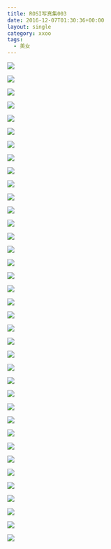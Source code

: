```yaml
---
title: ROSI写真集003
date: 2016-12-07T01:30:36+00:00
layout: single
category: xxoo
tags:
  - 美女
---
```


![](http://odhzhpju9.bkt.clouddn.com/ROSI_003_000.jpg)

<!--more-->

![](http://odhzhpju9.bkt.clouddn.com/ROSI_003_001.JPG)

![](http://odhzhpju9.bkt.clouddn.com/ROSI_003_002.JPG)

![](http://odhzhpju9.bkt.clouddn.com/ROSI_003_003.JPG)

![](http://odhzhpju9.bkt.clouddn.com/ROSI_003_004.JPG)

![](http://odhzhpju9.bkt.clouddn.com/ROSI_003_005.JPG)

![](http://odhzhpju9.bkt.clouddn.com/ROSI_003_006.JPG)

![](http://odhzhpju9.bkt.clouddn.com/ROSI_003_007.JPG)

![](http://odhzhpju9.bkt.clouddn.com/ROSI_003_008.JPG)

![](http://odhzhpju9.bkt.clouddn.com/ROSI_003_009.JPG)

![](http://odhzhpju9.bkt.clouddn.com/ROSI_003_010.JPG)

![](http://odhzhpju9.bkt.clouddn.com/ROSI_003_011.JPG)

![](http://odhzhpju9.bkt.clouddn.com/ROSI_003_012.JPG)

![](http://odhzhpju9.bkt.clouddn.com/ROSI_003_013.JPG)

![](http://odhzhpju9.bkt.clouddn.com/ROSI_003_014.JPG)

![](http://odhzhpju9.bkt.clouddn.com/ROSI_003_015.JPG)

![](http://odhzhpju9.bkt.clouddn.com/ROSI_003_016.JPG)

![](http://odhzhpju9.bkt.clouddn.com/ROSI_003_017.JPG)

![](http://odhzhpju9.bkt.clouddn.com/ROSI_003_018.JPG)

![](http://odhzhpju9.bkt.clouddn.com/ROSI_003_019.JPG)

![](http://odhzhpju9.bkt.clouddn.com/ROSI_003_020.JPG)

![](http://odhzhpju9.bkt.clouddn.com/ROSI_003_021.JPG)

![](http://odhzhpju9.bkt.clouddn.com/ROSI_003_022.JPG)

![](http://odhzhpju9.bkt.clouddn.com/ROSI_003_023.JPG)

![](http://odhzhpju9.bkt.clouddn.com/ROSI_003_024.JPG)

![](http://odhzhpju9.bkt.clouddn.com/ROSI_003_025.JPG)

![](http://odhzhpju9.bkt.clouddn.com/ROSI_003_026.JPG)

![](http://odhzhpju9.bkt.clouddn.com/ROSI_003_027.JPG)

![](http://odhzhpju9.bkt.clouddn.com/ROSI_003_028.JPG)

![](http://odhzhpju9.bkt.clouddn.com/ROSI_003_029.JPG)

![](http://odhzhpju9.bkt.clouddn.com/ROSI_003_030.JPG)

![](http://odhzhpju9.bkt.clouddn.com/ROSI_003_031.JPG)

![](http://odhzhpju9.bkt.clouddn.com/ROSI_003_032.JPG)

![](http://odhzhpju9.bkt.clouddn.com/ROSI_003_033.JPG)

![](http://odhzhpju9.bkt.clouddn.com/ROSI_003_034.JPG)

![](http://odhzhpju9.bkt.clouddn.com/ROSI_003_035.JPG)

![](http://odhzhpju9.bkt.clouddn.com/ROSI_003_036.JPG)
